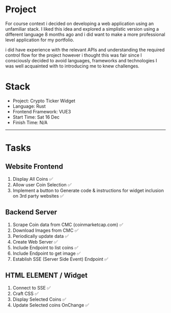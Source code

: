 # Project
For course context i decided on developing a web application using an unfamiliar stack. I liked this idea and explored a simplistic version using a different language 8 months ago and i did want to make a more professional level application for my portfolio.

i did have experience with the relevant APIs and understanding the required control flow for the project however i thought this was fair since I consciously decided to avoid languages, frameworks and technologies I was well acquainted with to introducing me to knew challenges.

# Stack
- Project: Crypto Ticker Widget
- Language: Rust
- Frontend Framework: VUE3
- Start Time: Sat 16 Dec
- Finish Time: N/A

---

# Tasks

## Website Frontend
1. Display All Coins ✅
2. Allow user Coin Selection ✅
3. Implement a button to Generate code & instructions for widget inclusion on 3rd party websites ✅

## Backend Server
1. Scrape Coin data from CMC (coinmarketcap.com) ✅
2. Download Images from CMC ✅
3. Periodically update data ✅
4. Create Web Server ✅
5. Include Endpoint to list coins ✅
6. Include Endpoint to get image ✅
7. Establish SSE (Server Side Event) Endpoint ✅

## HTML ELEMENT / Widget
1. Connect to SSE ✅
2. Craft CSS ✅
3. Display Selected Coins ✅
4. Update Selected coins OnChange ✅
